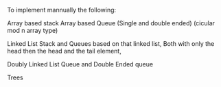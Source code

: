 To implement mannually the following:

Array based stack
Array based Queue (Single and double ended) (cicular mod n array type)

Linked List
Stack and Queues based on that linked list,
Both with only the head then the head and the tail element,

Doubly Linked List
Queue and Double Ended queue

Trees
